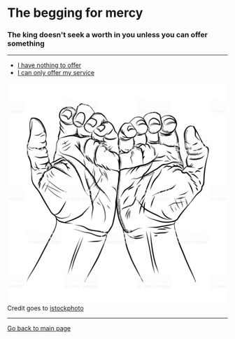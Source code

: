 # The begging for mercy
### The king doesn't seek a worth in you unless you can offer something

---

* [I have nothing to offer](../ending-1/README.md)
* [I can only offer my service](../ending-1.3/README.md)

![](begging.jpg)
Credit goes to [istockphoto](https://www.istockphoto.com/vector/concept-illustration-of-person-giving-holding-or-pulling-needy-asking-or-begging-gm1025760124-275132759)

---

[Go back to main page](../README.md)
